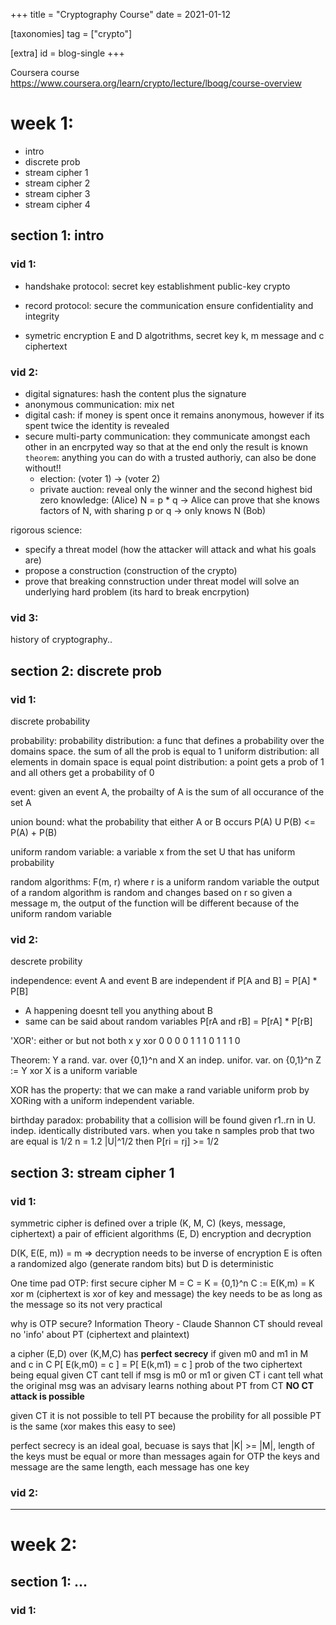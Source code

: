 +++
title = "Cryptography Course"
date = 2021-01-12


[taxonomies]
tag = ["crypto"]

[extra]
id = blog-single
+++

Coursera course https://www.coursera.org/learn/crypto/lecture/lboqg/course-overview
<!-- more -->


# week 1:
- intro
- discrete prob
- stream cipher 1
- stream cipher 2
- stream cipher 3
- stream cipher 4

## section 1: intro
### vid 1:
- handshake protocol: secret key establishment
  public-key crypto
- record protocol: secure the communication
  ensure confidentiality and integrity

- symetric encryption
E and D algotrithms, secret key k, m message and c ciphertext

### vid 2:
- digital signatures: hash the content plus the signature
- anonymous communication: mix net
- digital cash: if money is spent once it remains anonymous, however if its spent twice the identity is revealed
- secure multi-party communication: they communicate amongst each other in an encrpyted way so that at the end only the result is known
  `theorem`: anything you can do with a trusted authoriy, can also be done without!!
  - election: (voter 1) -> (voter 2)
  - private auction: reveal only the winner and the second highest bid
zero knowledge:
  (Alice) N = p * q     -> Alice can prove that she knows factors of N, with sharing p or q ->       only knows N (Bob)

rigorous science:
- specify a threat model (how the attacker will attack and what his goals are)
- propose a construction (construction of the crypto)
- prove that breaking connstruction under threat model will solve an underlying hard problem (its hard to break encrpytion)

### vid 3:
history of cryptography..

## section 2: discrete prob
### vid 1:
discrete probability

probability:
probability distribution: a func that defines a probability over the domains space. the sum of all the prob is equal to 1
uniform distribution: all elements in domain space is equal
point distribution: a point gets a prob of 1 and all others get a probability of 0

event:
given an event A, the probailty of A is the sum of all occurance of the set A

union bound:
what the probability that either A or B occurs
P(A) U P(B) <= P(A) + P(B)

uniform random variable:
a variable x from the set U that has uniform probability

random algorithms:
F(m, r) where r is a uniform random variable
the output of a random algorithm is random and changes based on r
so given a message m, the output of the function will be different because of the uniform random variable

### vid 2:
descrete probility

independence: event A and event B are independent if P[A and B] = P[A] * P[B]
  - A happening doesnt tell you anything about B
  - same can be said about random variables P[rA and rB] = P[rA] * P[rB]

'XOR': either or but not both
x y  xor
0 0  0
0 1  1
1 0  1
1 1  0

Theorem: Y a rand. var. over {0,1}^n and X an indep. unifor. var. on {0,1}^n
         Z := Y xor X is a uniform variable

XOR has the property: that we can make a rand variable uniform prob by XORing with a uniform independent variable.


birthday paradox: probability that a collision will be found
          given r1..rn in U. indep. identically distributed vars.
          when you take n samples prob that two are equal is 1/2
          n = 1.2 |U|^1/2 then P[ri = rj] >= 1/2

## section 3: stream cipher 1
### vid 1:
symmetric cipher is defined over a triple (K, M, C) (keys, message, ciphertext)
  a pair of efficient algorithms (E, D) encryption and decryption

D(K, E(E, m)) = m  => decryption needs to be inverse of encryption
E is often a randomized algo (generate random bits) but D is deterministic

One time pad OTP: first secure cipher
M = C = K = {0,1}^n
C := E(K,m) = K xor m (ciphertext is xor of key and message)
the key needs to be as long as the message so its not very practical

why is OTP secure?
Information Theory - Claude Shannon
CT should reveal no 'info' about PT (ciphertext and plaintext)

a cipher (E,D) over (K,M,C) has **perfect secrecy** if
given m0 and m1 in M and c in C
P[ E(k,m0) = c ] = P[ E(k,m1) = c ]
  prob of the two ciphertext being equal
  given CT cant tell if msg is m0 or m1 or
  given CT i cant tell what the original msg was
  an advisary learns nothing about PT from CT
  **NO CT attack is possible**

given CT it is not possible to tell PT because the probility for all possible PT is the same (xor makes this easy to see)

perfect secrecy is an ideal goal, becuase is says that |K| >= |M|, length of the keys must be equal or more than messages
again for OTP the keys and message are the same length, each message has one key

### vid 2:


--------------------------

# week 2:
## section 1: ...
### vid 1:

